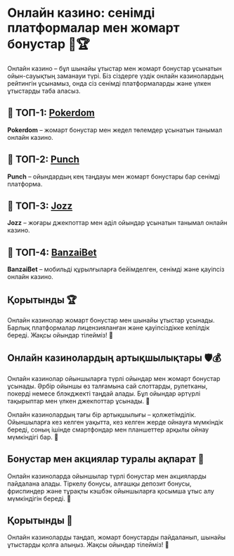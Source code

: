 # Онлайн казино: сенімді платформалар мен жомарт бонустар 🎰🏆

Онлайн казино – бұл шынайы ұтыстар мен жомарт бонустар ұсынатын ойын-сауықтың заманауи түрі. Біз сіздерге үздік онлайн казинолардың рейтингін ұсынамыз, онда сіз сенімді платформаларды және үлкен ұтыстарды таба аласыз.

## 🏅 ТОП-1: [Pokerdom](https://brandplay.link/4k77v2yx)

**Pokerdom** – жомарт бонустар мен жедел төлемдер ұсынатын танымал онлайн казино.

## 💸 ТОП-2: [Punch](https://betpunch1.com/d638d6d39)

**Punch** – ойындардың кең таңдауы мен жомарт бонустары бар сенімді платформа.

## 🎯 ТОП-3: [Jozz](https://tk435zi5i9.com/alt/jozz/registration?e8250665e216213938eeaefaf3e61c0a)

**Jozz** – жоғары джекпоттар мен әділ ойындар ұсынатын танымал онлайн казино.

## 📱 ТОП-4: [BanzaiBet](https://bnzstr009.com/e9rVJ)

**BanzaiBet** – мобильді құрылғыларға бейімделген, сенімді және қауіпсіз онлайн казино.

## Қорытынды 🏆

Онлайн казинолар жомарт бонустар мен шынайы ұтыстар ұсынады. Барлық платформалар лицензияланған және қауіпсіздікке кепілдік береді. Жақсы ойындар тілейміз! 🎉

## Онлайн казинолардың артықшылықтары 🛡️💰

Онлайн казинолар ойыншыларға түрлі ойындар мен жомарт бонустар ұсынады. Әрбір ойыншы өз талғамына сай слоттарды, рулетканы, покерді немесе блэкджекті таңдай алады. Бұл ойындар әртүрлі тақырыптар мен үлкен джекпоттар ұсынады. 🎲

Онлайн казинолардың тағы бір артықшылығы – қолжетімділік. Ойыншыларға кез келген уақытта, кез келген жерде ойнауға мүмкіндік береді, соның ішінде смартфондар мен планшеттер арқылы ойнау мүмкіндігі бар. 📱

## Бонустар мен акциялар туралы ақпарат 🎁

Онлайн казиноларда ойыншылар түрлі бонустар мен акцияларды пайдалана алады. Тіркелу бонусы, алғашқы депозит бонусы, фриспиндер және тұрақты кэшбэк ойыншыларға қосымша ұтыс алу мүмкіндігін береді. 💎

## Қорытынды 🌟

Онлайн казиноларды таңдап, жомарт бонустарды пайдаланып, шынайы ұтыстарды қолға алыңыз. Жақсы ойындар тілейміз! 🎉
